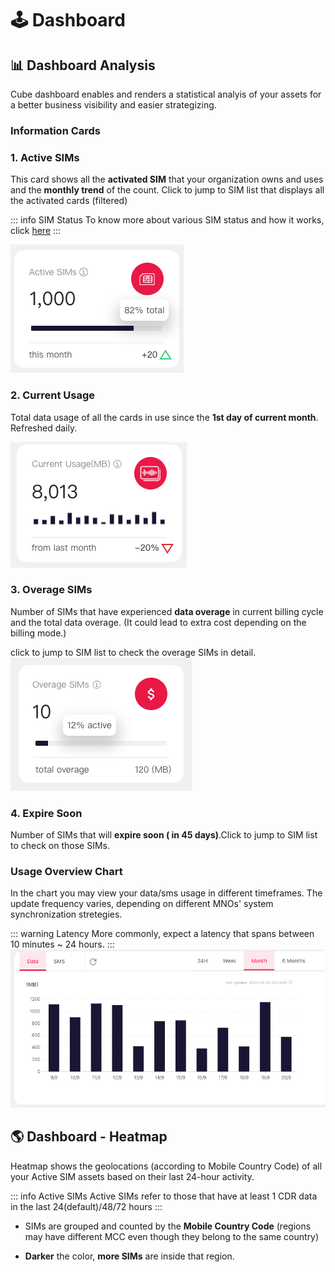 # :joystick: Dashboard

## 📊 Dashboard Analysis

Cube dashboard enables and renders a statistical analyis of your assets for a better business visibility and easier strategizing.

### Information Cards

### 1. Active SIMs

This card shows all the **activated SIM** that your organization owns and uses and the **monthly trend** of the count. Click to jump to SIM list that displays all the activated cards (filtered)

::: info SIM Status 
To know more about various SIM status and how it works, click [here](simstatus)
:::

![Card - Active SIMs](/activesim.png)

### 2. Current Usage

Total data usage of all the cards in use since the **1st day of current month**. Refreshed daily.

![Card - Current Usage](/usage.png)

### 3. Overage SIMs

Number of SIMs that have experienced **data overage** in current billing cycle and the total data overage. (It could lead to extra cost depending on the billing mode.)

click to jump to SIM list to check the overage SIMs in detail.
![Card - Total Overage](/overage.png)

### 4. Expire Soon

Number of SIMs that will **expire soon ( in 45 days)**.Click to jump to SIM list to check on those SIMs.

### Usage Overview Chart

In the chart you may view your data/sms usage in different timeframes. The update frequency varies, depending on different MNOs' system synchronization stretegies.

::: warning Latency
More commonly, expect a latency that spans between 10 minutes ~ 24 hours.
:::
![Card - Usage Chart](/usagechart.png)


## 🌎 Dashboard - Heatmap
Heatmap shows the geolocations (according to Mobile Country Code) of all your Active SIM assets based on their last 24-hour activity. 

::: info Active SIMs
Active SIMs refer to those that have at least 1 CDR data in the last 24(default)/48/72 hours
:::

* SIMs are grouped and counted by the **Mobile Country Code** (regions may have different MCC even though they belong to the same country)

* **Darker** the color, **more SIMs** are inside that region. 